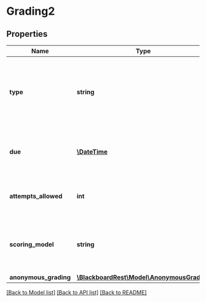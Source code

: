 # Grading2

## Properties
Name | Type | Description | Notes
------------ | ------------- | ------------- | -------------
**type** | **string** | The type of Grading settings for this Grade Column; Manual, Calculated, or Attempts based. | 
**due** | [**\DateTime**](\DateTime.md) | The date on which attempts are due for the grade column. | [optional] 
**attempts_allowed** | **int** | Number of attempts allowed for the grade column. | [optional] 
**scoring_model** | **string** | The scoring model for the submitted grade column attempts. | [optional] 
**anonymous_grading** | [**\BlackboardRest\Model\AnonymousGrading**](AnonymousGrading.md) |  | [optional] 

[[Back to Model list]](../README.md#documentation-for-models) [[Back to API list]](../README.md#documentation-for-api-endpoints) [[Back to README]](../README.md)



